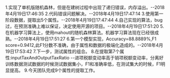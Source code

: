 1.实现了单机版随机森林，但是在建树过程中出现了递归错误，内存溢出。--2018年4月19日17:46:35
2.代码错误问题解决。--2018年4月19日17:47:14
3.使用第一阶段数据，提取出5个属性。--2018年4月19日17:47:44
4.自己实现的算法，bug过，在预测准确上难以保证，决定使用开源的项目。--2018年4月19日17:51:20
5.在机器学习算法上，使用mahout的随机森林算法。机器学习算法现在已经很成熟。--2018年4月19日17:51:27
6.第一个模型实现，Accuracy=88.8889%,F1 score=0.9412,此F1分数不准确，由于属性和数据的极端化造成的。--2018年4月19日17:53:42
7.下一步，测试属性的组合。
8.在提取第7个属性:inputTaxAndOutputTaxRatio --进项税额变动率高于销项税额变动率，分离好训练数据测试数据的时候测试数据集小，F1和准确率低，在测试集大的时候，F1明显提高。
9.今天团队完成9个属性的提取工作。
